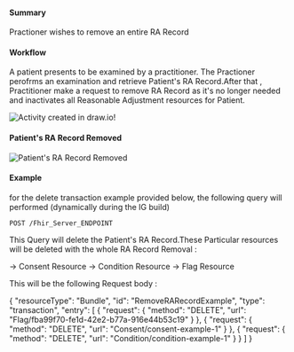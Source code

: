 #### Summary

<p>Practioner wishes to remove an entire RA Record</p>    

#### Workflow
<p>
A patient presents to be examined by a practitioner. The Practioner perofrms an examination and retrieve Patient's RA Record.After that , Practitioner make a request to remove RA Record as it's no longer needed and inactivates all Reasonable Adjustment resources for Patient.
</p>

<div>
    <img style="max-width: 70%" alt="Activity created in draw.io!" src="Remove-RA.drawio.png"/>
</div>

#### Patient's RA Record Removed

<div>
    <img style="max-width: 70%" alt="Patient's RA Record Removed" src="remove-rarecord.drawio.png"/>
</div>

#### Example

for the delete transaction example provided below, the following query will performed (dynamically during the IG build)

```
POST /Fhir_Server_ENDPOINT
```

This Query will delete the Patient's RA Record.These Particular resources will be deleted with the whole RA Record Removal :

-> Consent Resource
-> Condition Resource
-> Flag Resource

This will be the following Request body :

{
  "resourceType": "Bundle",
  "id": "RemoveRARecordExample",
  "type": "transaction",
  "entry": [
    {
      "request": {
        "method": "DELETE",
        "url": "Flag/fba99f70-fe1d-42e2-b77a-916e44b53c19"
      }
    },
    {
      "request": {
        "method": "DELETE",
        "url": "Consent/consent-example-1"
      }
    },
    {
      "request": {
        "method": "DELETE",
        "url": "Condition/condition-example-1"
      }
    }
  ]
}

